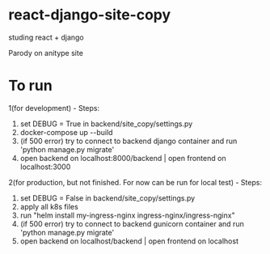 # react-django-site-copy
studing react + django

Parody on anitype site


# To run

1(for development) - Steps:

1) set DEBUG = True in backend/site_copy/settings.py
2) docker-compose up --build
3) (if 500 error) try to connect to backend django container and run 'python manage.py migrate'
4) open backend on localhost:8000/backend | open frontend on localhost:3000

2(for production, but not finished. For now can be run for local test) - Steps:

1) set DEBUG = False in backend/site_copy/settings.py
2) apply all k8s files
3) run "helm install my-ingress-nginx ingress-nginx/ingress-nginx"
4) (if 500 error) try to connect to backend gunicorn container and run 'python manage.py migrate'
5) open backend on localhost/backend | open frontend on localhost
